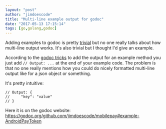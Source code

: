 ```yaml
---
layout: "post"
author: "jimdoescode"
title: "Multi-line example output for godoc"
date: "2017-05-13 17:15:14"
tags: [go,golang,godoc]
---
```


Adding examples to godoc is pretty [trivial](https://godoc.org/github.com/fluhus/godoc-tricks#Examples)
but no one really talks about how multi-line output works. It's also trivial but I thought I'd give an example.

According to the [godoc tricks](https://godoc.org/github.com/fluhus/godoc-tricks#example-Examples--Output) to add the output
for an example method you just add `// Output: ...` at the end of your example code. The problem is that no one really
mentions how you could do nicely formatted multi-line output like for a json object or something.

It's pretty intuitive:
```golang
// Output: {
//     "key": "value"
// }
```

Here it is on the godoc website: https://godoc.org/github.com/jimdoescode/mobilepay#example-AndroidPayToken

